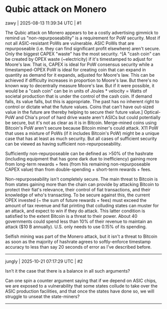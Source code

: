 # Qubic attack on Monero

zawy | 2025-08-13 11:39:34 UTC | #1

The Qubic attack on Monero appears to be a costly advertising gimmick to remind us "non-repurposeability" is a requirement for PoW security. Most if not all ASIC-resistant PoWs are vulnerable. ASIC PoWs that are repurposeable (i.e. they can find significant profit elsewhere) aren't secure. Only the biggest CAPEX "waste" has the most security. ^[A "cash coin" can be created by OPEX waste (~electricity) if it's timestamped to adjust for Moore's law.  That is, CAPEX is ideal for PoW consensus security while a timestamped-OPEX PoW is ideal for creating coin that can expand in quantity as demand for it expands, adjusted for Moore's law. This can be achieved if difficulty increases in proportion to Moore's law. But there's no known way to decentrally measure Moore's law. But if it were possible, it would be a "cash coin" can be in units of Joules * velocity = Watts of societal production that is under the control of the cash coin. If demand falls, its value falls, but this is appropriate. The past has no inherent right to control or dictate what the future values. Coins that can't have out-sized value in the future are thereby helping to secure their future value.] Optical-PoW and Chia's proof of hard drive waste aren't ASICs but could potentially be secure, but it's not as clear as it is in Bitcoin. Merge-mined coins using Bitcoin's PoW aren't secure because Bitcoin miner's could attack. X11 PoW that uses a mixture of PoWs (if it includes Bitcoin's PoW) might be a unique case that has at least as much security.  But all cases of sufficient security can be viewed as having sufficient non-repurposeability. 

Sufficiently non-repurposeable can be defined as >50% of the hashrate (including equipment that has gone dark due to inefficiency) gaining more from long-term rewards + fees (from his remaining non-repurposeable CAPEX value) than from double-spending + short-term rewards + fees. 

Non-repurposeability isn't completely secure. The main threat to Bitcoin is from states gaining more than the chain can provide by attacking Bitcoin to protect their fiat's relevance, their control of fiat transactions, and their knowledge of who's transacting. To be secure against this, the current OPEX invested (~ the sum of future rewards + fees) must exceed the amount of tax revenue and fiat printing that colluding states can muster for an attack, and expect to win if they do attack. This latter condition is satisfied to the extent Bitcoin is a threat to their power. About 40 governments could spend less than 10% of their revenue to maintain an attack ($10 B annually).  U.S. only needs to use 0.15% of its spending.

Selfish mining was part of the Monero attack, but it isn't a threat to Bitcoin as soon as the majority of hashrate agrees to softly-enforce timestamp accuracy to less than say 20 seconds of error as I've described before.

-------------------------

jungly | 2025-10-21 07:17:29 UTC | #2

Isn’t it the case that there is a balance in all such arguments?

Can one spin a counter argument saying that if we depend on ASIC chips, we are exposed to a vulnerability that some states collude to take over the ASIC production facilities, and that once the states have done so, we will struggle to unseat the state-miners?

-------------------------

